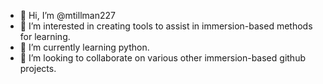- 👋 Hi, I’m @mtillman227
- 👀 I’m interested in creating tools to assist in immersion-based methods for learning.
- 🌱 I’m currently learning python.
- 💞️ I’m looking to collaborate on various other immersion-based github projects.

<!---
mtillman227/mtillman227 is a ✨ special ✨ repository because its `README.md` (this file) appears on your GitHub profile.
You can click the Preview link to take a look at your changes.
--->
